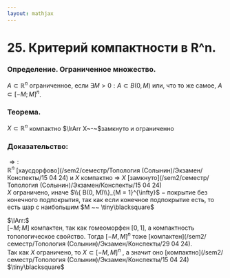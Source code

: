 ```yaml
---  
layout: mathjax  
---  
```

  
# 25. Критерий компактности в R^n.  
  
### Определение. Ограниченное множество.  
$A \subset \mathbb{R}^n$ ограниченное, если $\exists M > 0: A\subset B(0, M)$ или, что то же самое, $A \subset [-M; M]^{n}$.  
  
### Теорема.  
$X \subset \mathbb{R}^{n}$   компактно $\lrArr X~-~$замкнуто и ограниченно  
  
### Доказательство:  
$\Rightarrow:$  
 $\mathbb{R}^n$ [хаусдорфово](/sem2/семестр/Топология (Солынин)/Экзамен/Конспекты/15 04 24) и $X$ компактно $\Rightarrow$ $X$ [замкнуто](/sem2/семестр/Топология (Солынин)/Экзамен/Конспекты/15 04 24)  
$X$ ограничено, иначе $\\{ B(0, M)\\}_{M = 1}^{\infty}$ $-$ покрытие без конечного подпокрытия, так как если конечное подпокрытие есть, то есть шар с наибольшим $M ~~ \tiny\blacksquare$  
  
$\lArr:$  
$[-M; M]$  компактен, так как гомеоморфен $[0, 1]$, а компактность топологическое свойство. Тогда $[-M, M]^{n}$ тоже [компактен](/sem2/семестр/Топология (Солынин)/Экзамен/Конспекты/29 04 24).  
Так как $X$ ограничено, то $X \subset [-M, M]^{n}$ , а значит оно [компактно](/sem2/семестр/Топология (Солынин)/Экзамен/Конспекты/15 04 24)  $\tiny\blacksquare$  
